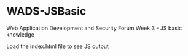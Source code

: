 # WADS-JSBasic
Web Application Development and Security Forum Week 3 - JS basic knowledge

Load the index.html file to see JS output
